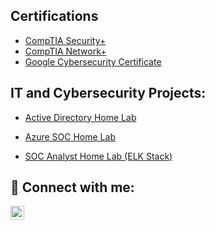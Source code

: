 <h2>Certifications</h2>

- [CompTIA Security+](https://www.credly.com/badges/d1779d20-7ab6-4d7a-848a-3d3b3ad5f783/public_url)
- [CompTIA Network+](https://www.credly.com/badges/2e9f02f1-4422-4175-9d40-3c686c7dc66f/public_url)
- [Google Cybersecurity Certificate](https://www.credly.com/badges/e7f6a37d-6c25-421d-a541-c37f4dba1de5/public_url)

<h2>IT and Cybersecurity Projects:</h2>

- [Active Directory Home Lab](https://github.com/jasonfrink/ActiveDirectoryLab)

- [Azure SOC Home Lab](https://github.com/jasonfrink/Azure-SOC/tree/main)
  
- [SOC Analyst Home Lab (ELK Stack)](https://github.com/jasonfrink/SOC-Analyst-Home-Lab)
 
<h2> 🤳 Connect with me:</h2>

[<img align="left" alt="JasonFrink | LinkedIn" width="22px" src="https://cdn.jsdelivr.net/npm/simple-icons@v3/icons/linkedin.svg" />][linkedin]

[linkedin]: https://linkedin.com/in/jasonfrink

<!--

Here are some ideas to get you started:

- 🔭 I’m currently working on ...
- 🌱 I’m currently learning ...
- 👯 I’m looking to collaborate on ...
- 🤔 I’m looking for help with ...
- 💬 Ask me about ...
- 📫 How to reach me: ...
- 😄 Pronouns: ...
- ⚡ Fun fact: ...
-->
